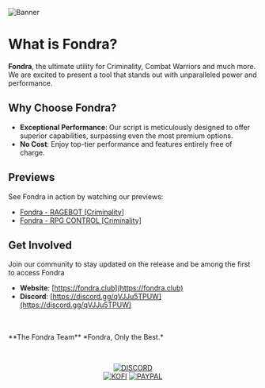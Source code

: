 ![Banner](https://github.com/user-attachments/assets/e73ef367-845c-4ef8-81df-cf677c0b1465)

# What is Fondra?
**Fondra**, the ultimate utility for Criminality, Combat Warriors and much more. We are excited to present a tool that stands out with unparalleled power and performance.

## Why Choose Fondra?
- **Exceptional Performance**: Our script is meticulously designed to offer superior capabilities, surpassing even the most premium options.
- **No Cost**: Enjoy top-tier performance and features entirely free of charge.

## Previews
See Fondra in action by watching our previews:
- [Fondra - RAGEBOT [Criminality]](https://streamable.com/dmr6iw)
- [Fondra - RPG CONTROL [Criminality]](https://streamable.com/bl5k1v)

## Get Involved
Join our community to stay updated on the release and be among the first to access Fondra
- **Website**: [https://fondra.club](https://fondra.club)
- **Discord**: [https://discord.gg/qVJJu5TPUW](https://discord.gg/qVJJu5TPUW)
</br>
</br>
**The Fondra Team**  
*Fondra, Only the Best.*

&nbsp;<div align="center">
[![DISCORD](https://img.shields.io/badge/Discord-5865F2?style=for-the-badge&logo=discord&logoColor=white
)](https://discord.gg/qVJJu5TPUW)</br>[![KOFI](https://img.shields.io/badge/Ko--fi-F16061?style=for-the-badge&logo=ko-fi&logoColor=white)](https://ko-fi.com/W7W010OINI) [![PAYPAL](https://img.shields.io/badge/PayPal-00457C?style=for-the-badge&logo=paypal&logoColor=white
)](https://paypal.me/HonestlyWinning)
</div>
